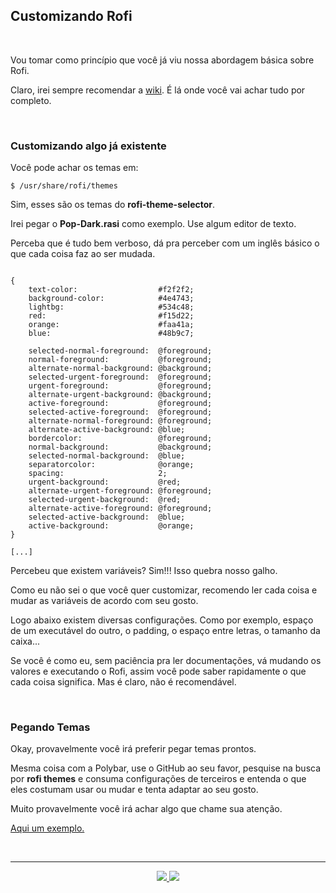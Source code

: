 <h2>Customizando Rofi</h2>

<br>

<p>Vou tomar como princípio que você já viu nossa abordagem básica sobre Rofi.</p>

<p>Claro, irei sempre recomendar a <a href="https://github.com/davatorium/rofi/wiki">wiki</a>. É lá onde você vai achar tudo por completo.</p>

<br>

<h3>Customizando algo já existente</h3>

<p>Você pode achar os temas em:</p>


```console
$ /usr/share/rofi/themes
```

<p>Sim, esses são os temas do <b>rofi-theme-selector</b>.</p>

<p>Irei pegar o <b>Pop-Dark.rasi</b> como exemplo. Use algum editor de texto.</p>

<p>Perceba que é tudo bem verboso, dá pra perceber com um inglês básico o que cada coisa faz ao ser mudada.</p>

```

{
    text-color:                  #f2f2f2;
    background-color:            #4e4743;
    lightbg:                     #534c48;
    red:                         #f15d22;
    orange:                      #faa41a; 
    blue:                        #48b9c7; 

    selected-normal-foreground:  @foreground;
    normal-foreground:           @foreground;
    alternate-normal-background: @background;
    selected-urgent-foreground:  @foreground;
    urgent-foreground:           @foreground;
    alternate-urgent-background: @background;
    active-foreground:           @foreground;
    selected-active-foreground:  @foreground;
    alternate-normal-foreground: @foreground;
    alternate-active-background: @blue;
    bordercolor:                 @foreground;
    normal-background:           @background;
    selected-normal-background:  @blue;
    separatorcolor:              @orange;
    spacing:                     2;
    urgent-background:           @red;
    alternate-urgent-foreground: @foreground;
    selected-urgent-background:  @red;
    alternate-active-foreground: @foreground;
    selected-active-background:  @blue;
    active-background:           @orange;
}

[...]

```

<p>Percebeu que existem variáveis? Sim!!! Isso quebra nosso galho.</p>

<p>Como eu não sei o que você quer customizar, recomendo ler cada coisa e mudar as variáveis de acordo com seu gosto.</p>

<p>Logo abaixo existem diversas configurações. Como por exemplo, espaço de um executável do outro, o padding, o espaço entre letras, o tamanho da caixa...</p>

<p>Se você é como eu, sem paciência pra ler documentações, vá mudando os valores e executando o Rofi, assim você pode saber rapidamente o que cada coisa significa. Mas é claro, não é recomendável.</p>

<br>

<h3>Pegando Temas</h3>

<p>Okay, provavelmente você irá preferir pegar temas prontos.</p>

<p>Mesma coisa com a Polybar, use o GitHub ao seu favor, pesquise na busca por <b>rofi themes</b> e consuma configurações de terceiros e entenda o que eles costumam usar ou mudar e tenta adaptar ao seu gosto.</p>

<p>Muito provavelmente você irá achar algo que chame sua atenção.</p>

<a href="https://github.com/ricwtk/rofi-themes" target="__blank">Aqui um exemplo.</a>

<br>

<hr>

<p align="center">
	<a href="7.2-Customizando_polybar.md">
	  <img src="https://img.shields.io/badge/voltar-red?&style=for-the-badge"/>
	</a>
	<a href="7.4-Customizando_janelas.md">
	  <img src="https://img.shields.io/badge/próximo-blue?&style=for-the-badge"/>
	</a>
</p>

